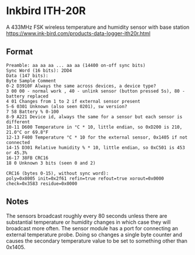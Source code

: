 # Inkbird ITH-20R
A 433MHz FSK wireless temperature and humidity sensor with base station
https://www.ink-bird.com/products-data-logger-ith20r.html

## Format

```Total packet length 14563 bits:
Preamble: aa aa aa ... aa aa (14400 on-off sync bits)
Sync Word (16 bits): 2DD4
Data (147 bits):
Byte Sample Comment
0-2 D3910F Always the same across devices, a device type?
3 00 00 - normal work , 40 - unlink sensor (button pressed 5s), 80 - battery replaced
4 01 Changes from 1 to 2 if external sensor present
5-6 0301 Unknown (also seen 0201), sw version?
7 58 Battery % 0-100
8-9 A221 Device id, always the same for a sensor but each sensor is different
10-11 D600 Temperature in °C * 10, little endian, so 0xD200 is 210, 21.0°C or 69.8°F
12-13 F400 Temperature °C * 10 for the external sensor, 0x1405 if not connected
14-15 D301 Relative humidity % * 10, little endian, so 0xC501 is 453 or 45.3%
16-17 38FB CRC16
18 0 Unknown 3 bits (seen 0 and 2)

CRC16 (bytes 0-15), without sync word):
poly=0x8005 init=0x2f61 refin=true refout=true xorout=0x0000 check=0x3583 residue=0x0000
```
## Notes
The sensors broadcast roughly every 80 seconds unless there are substantial temperature or humidity changes in which case they will broadcast more often. The sensor module has a port for connecting an external temperature probe. Doing so changes a single byte counter and causes the secondary temperature value to be set to something other than 0x1405.

